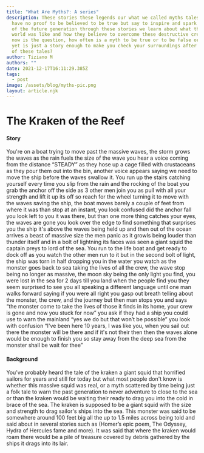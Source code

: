 ```yaml
---
title: "What Are Myths?: A series"
description: These stories these legends our what we called myths tales that
  have no proof to be believed to be true but say to inspire and spark the minds
  of the future generation through these stories we learn about what the old
  world was like and how they believe to overcome these destructive creatures so
  now is the question, how often is a myth to be true or to be false or better
  yet is just a story enough to make you check your surroundings after you hear
  of these tales?
author: Tiziano M
authors: ""
date: 2021-12-17T16:11:29.385Z
tags:
  - post
image: /assets/blog/myths-pic.png
layout: article.njk
---
```


# The Kraken of the Reef

#### Story

You're on a boat trying to move past the massive waves, the storm grows the waves as the rain fuels the size of the wave you hear a voice coming from the distance “STEADY” as they hose up a cage filled with crustaceans as they pour them out into the bin, another voice appears saying we need to move the ship before the waves swallow it. You run up the stairs catching yourself every time you slip from the rain and the rocking of the boat you grab the anchor off the side as 3 other men join you as pull with all your strength and lift it up its off so reach for the wheel turning it to move with the waves saving the ship, the boat moves barely a couple of feet from where it was than stop at an instant, you look confused did the anchor fall you look left to you it was there, but than one more thing catches your eyes, the waves are gone you look over the edge to find something that surprises you the ship it's above the waves being held up and then out of the ocean arrives a beast of massive size the men panic as it growls being louder than thunder itself and in a bolt of lightning its faces was seen a giant squid the captain preys to lord of the sea. You run to the life boat and get ready to dock off as you watch the other men run to it but in the second bolt of light, the ship was torn in half dropping you in the water you watch as the monster goes back to sea taking the lives of all the crew, the wave stop being no longer as massive, the moon sky being the only light you find, you were lost in the sea for 2 days till you land when the people find you they seem surprised to see you all speaking a different language until one man walks forward saying if you were all right you gasp out breath telling about the monster, the crew, and the journey but then man stops you and says “the monster come to take the lives of those it finds in its home, your crew is gone and now you stuck for now” you ask if they had a ship you could use to warn the mainland “yes we do but that won’t be possible” you look with confusion “I've been here 10 years, I was like you, when you sail out there the monster will be there and if it's not their then then the waves alone would be enough to finish you so stay away from the deep sea from the monster shall be wait for thee”

#### Background

You’ve probably heard the tale of the kraken a giant squid that horrified sailors for years and still for today but what most people don't know is whether this massive squid was real, or a myth scattered by time being just a folk tale to warn the past generation to never adventure to close to the sea or than the kraken would be waiting their ready to drag you into the cold in brace of the sea. The kraken is supposed to be a giant squid with the size and strength to drag sailor's ships into the sea. This monster was said to be somewhere around 100 feet big all the up to 1.5 miles across being told and said about in several stories such as (Homer’s epic poem, The Odyssey, Hydra of Hercules fame and more). It was said that where the kraken would roam there would be a pile of treasure covered by debris gathered by the ships it drags into its lair.

<!--EndFragment-->
